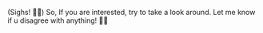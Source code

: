 (Sighs! 😮‍💨) So, If you are interested, try to take a look around.
Let me know if u disagree with anything! 👍🏽
